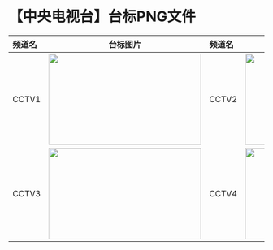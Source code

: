 # 【中央电视台】台标PNG文件
|频道名|台标图片|频道名|台标图片|
|:---|:---:|:---|:---:|
|CCTV1|<img src="https://raw.githubusercontent.com/wanglindl/TVLogo/main/img/CCTV1.png" width="300" height="180">|CCTV2|<img src="https://raw.githubusercontent.com/wanglindl/TVLogo/main/img/CCTV2.png" width="300" height="180">|
|CCTV3|<img src="https://raw.githubusercontent.com/wanglindl/TVLogo/main/img/CCTV3.png" width="300" height="180">|CCTV4|<img src="https://raw.githubusercontent.com/wanglindl/TVLogo/main/img/CCTV4.png" width="300" height="180">|

